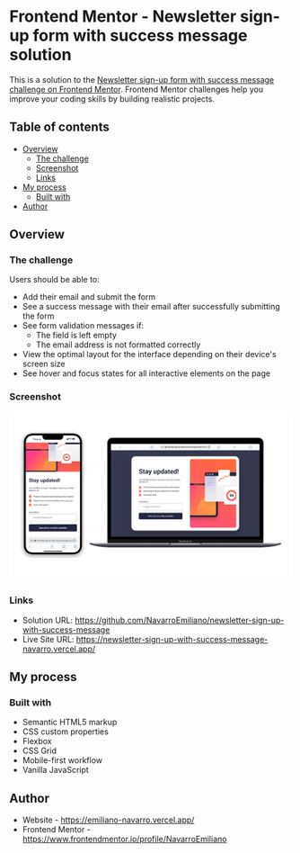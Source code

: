 # Frontend Mentor - Newsletter sign-up form with success message solution

This is a solution to the [Newsletter sign-up form with success message challenge on Frontend Mentor](https://www.frontendmentor.io/challenges/newsletter-signup-form-with-success-message-3FC1AZbNrv). Frontend Mentor challenges help you improve your coding skills by building realistic projects. 

## Table of contents

- [Overview](#overview)
  - [The challenge](#the-challenge)
  - [Screenshot](#screenshot)
  - [Links](#links)
- [My process](#my-process)
  - [Built with](#built-with)
- [Author](#author)

## Overview

### The challenge

Users should be able to:

- Add their email and submit the form
- See a success message with their email after successfully submitting the form
- See form validation messages if:
  - The field is left empty
  - The email address is not formatted correctly
- View the optimal layout for the interface depending on their device's screen size
- See hover and focus states for all interactive elements on the page

### Screenshot

![](/assets/images/screenshot.jpg)



### Links

- Solution URL: https://github.com/NavarroEmiliano/newsletter-sign-up-with-success-message
- Live Site URL: https://newsletter-sign-up-with-success-message-navarro.vercel.app/

## My process

### Built with

- Semantic HTML5 markup
- CSS custom properties
- Flexbox
- CSS Grid
- Mobile-first workflow
- Vanilla JavaScript

## Author

- Website - https://emiliano-navarro.vercel.app/
- Frontend Mentor - https://www.frontendmentor.io/profile/NavarroEmiliano

